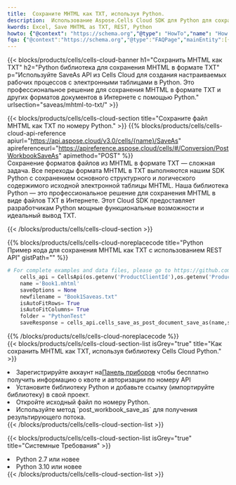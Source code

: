 ```yaml
---
title:  Сохраните MHTML как TXT, используя Python.
description:  Использование Aspose.Cells Cloud SDK для Python для сохранения файла формата MHTML как файла формата TXT.
kwords: Excel, Save MHTML as TXT, REST, Python
howto: {"@context": "https://schema.org","@type": "HowTo","name": "How to save MHTML as TXT using the Cells Cloud Python library.","description": "How to save MHTML as TXT using the Cells Cloud Python library.","image": {"@type": "ImageObject"},"url": "/python/saveas/mhtml-to-txt/","step": [{ "@type": "HowToStep","name": "How to save MHTML as TXT using the Cells Cloud Python library. step 1", "image": {"@type": "ImageObject",},"url": "/python/saveas/mhtml-to-txt/","text": "Register an account at <a href='https://dashboard.aspose.cloud/'>Dashboard</a> to get free API quota & authorization details",},{ "@type": "HowToStep","name": "How to save MHTML as TXT using the Cells Cloud Python library. step 1", "image": {"@type": "ImageObject",},"url": "/python/saveas/mhtml-to-txt/","text": "Install Python library and add the reference (import the library) to your project.",},{ "@type": "HowToStep","name": "How to save MHTML as TXT using the Cells Cloud Python library. step 1", "image": {"@type": "ImageObject",},"url": "/python/saveas/mhtml-to-txt/","text": "Open the source file in Python.",},{ "@type": "HowToStep","name": "How to save MHTML as TXT using the Cells Cloud Python library. step 1", "image": {"@type": "ImageObject",},"url": "/python/saveas/mhtml-to-txt/","text": "Use the `post_workbook_save_as` method to retrieve the resulting stream.",}, ],"supply": {"@type": "HowToSupply","name": "document"},"tool": [{"@type": "HowToTool","name": "PyCharm, Visual Studio Code, Sublime, Eclipse"},{"@type": "HowToTool","name": "Aspose Cells"}],"totalTime": "PT6M"}
fqa: {"@context":"https://schema.org","@type":"FAQPage","mainEntity":[{"@type":"Question","name":"Why save file as other formats file in C# using REST API?","acceptedAnswer":{"@type":"Answer","text":"Documents are encoded in many ways, and some files may be incompatible with the software you use. To open and read such files, just save them as appropriate file formats.<br/><ol><li>Install .NET SDK and add the reference (import the library) to your project.</li><li>Open the source file in C# using REST API.</li><li>Call the PostWorkbookSaveAsRequest() method, passing an output filename with required extension.</li><li>Get the result of save as a separate file.</li></ol>"}},{"@type":"Question","name":"What file formats can I save as with your C# library?","acceptedAnswer":{"@type":"Answer","text":"We support a variety of file formats for conversion using .NET library, including XLSX, Excel, xls , PDF, CSV, HTML, Markdown, XML, PNG, JPG, TIFF, Json, TXT and many more."}},{"@type":"Question","name":"What is the maximum allowed file size for conversion using this .NET library?","acceptedAnswer":{"@type":"Answer","text":"There are no file size limits for format conversions using .NET library."}}]}
---
```

{{< blocks/products/cells/cells-cloud-banner h1="Сохранить MHTML как TXT" h2="Python библиотека для сохранения MHTML в формате TXT" p="Используйте SaveAs API из Cells Cloud для создания настраиваемых рабочих процессов с электронными таблицами в Python. Это профессиональное решение для сохранения MHTML в формате TXT и других форматов документов в Интернете с помощью Python." urlsection="saveas/mhtml-to-txt/" >}}

{{< blocks/products/cells/cells-cloud-section title="Сохраните файл MHTML как TXT по номеру Python." >}}
{{% blocks/products/cells/cells-cloud-api-reference apiurl="https://api.aspose.cloud/v3.0/cells/{name}/SaveAs" apireferenceurl="https://apireference.aspose.cloud/cells/#/Conversion/PostWorkbookSaveAs" apimethod="POST" %}}
<br/>
Сохранение форматов файлов из MHTML в формате TXT — сложная задача. Все переходы формата MHTML в TXT выполняются нашим SDK Python с сохранением основного структурного и логического содержимого исходной электронной таблицы MHTML. Наша библиотека Python — это профессиональное решение для сохранения MHTML в виде файлов TXT в Интернете. Этот Cloud SDK предоставляет разработчикам Python мощные функциональные возможности и идеальный вывод TXT.

{{< /blocks/products/cells/cells-cloud-section >}}

{{% blocks/products/cells/cells-cloud-noreplacecode title="Python Пример кода для сохранения MHTML как TXT с использованием REST API" gistPath="" %}}
  
```python
# For complete examples and data files, please go to https://github.com/aspose-cells-cloud/aspose-cells-cloud-python/
    cells_api = CellsApi(os.getenv('ProductClientId'),os.getenv('ProductClientSecret'))
    name ='Book1.mhtml'    
    saveOptions = None
    newfilename = "Book1Saveas.txt"
    isAutoFitRows= True
    isAutoFitColumns= True
    folder = "PythonTest"
    saveResponse = cells_api.cells_save_as_post_document_save_as(name,save_options=saveOptions, newfilename=(folder +'/' + newfilename),folder=folder)
```
  
{{% /blocks/products/cells/cells-cloud-noreplacecode %}}
<br/>
{{< blocks/products/cells/cells-cloud-section-list isGrey="true" title="Как сохранить MHTML как TXT, используя библиотеку Cells Cloud Python." >}}
<li> Зарегистрируйте аккаунт на<a href="https://dashboard.aspose.cloud/">Панель приборов</a> чтобы бесплатно получить информацию о квоте и авторизации по номеру API</li>
<li>Установите библиотеку Python и добавьте ссылку (импортируйте библиотеку) в свой проект.</li>
<li>Откройте исходный файл по номеру Python.</li>
<li>Используйте метод `post_workbook_save_as` для получения результирующего потока.</li>
{{< /blocks/products/cells/cells-cloud-section-list >}}

{{< blocks/products/cells/cells-cloud-section-list isGrey="true" title="Системные Требования" >}}
<li>Python 2.7 или новее</li>
<li>Python 3.10 или новее</li>
{{< /blocks/products/cells/cells-cloud-section-list >}}
